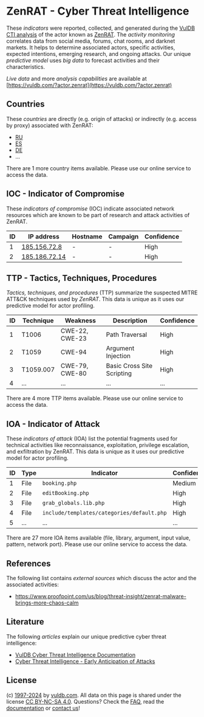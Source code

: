 # ZenRAT - Cyber Threat Intelligence

These _indicators_ were reported, collected, and generated during the [VulDB CTI analysis](https://vuldb.com/?kb.cti) of the actor known as [ZenRAT](https://vuldb.com/?actor.zenrat). The _activity monitoring_ correlates data from social media, forums, chat rooms, and darknet markets. It helps to determine associated actors, specific activities, expected intentions, emerging research, and ongoing attacks. Our unique _predictive model_ uses _big data_ to forecast activities and their characteristics.

_Live data_ and more _analysis capabilities_ are available at [https://vuldb.com/?actor.zenrat](https://vuldb.com/?actor.zenrat)

## Countries

These _countries_ are directly (e.g. origin of attacks) or indirectly (e.g. access by proxy) associated with ZenRAT:

* [RU](https://vuldb.com/?country.ru)
* [ES](https://vuldb.com/?country.es)
* [DE](https://vuldb.com/?country.de)
* ...

There are 1 more country items available. Please use our online service to access the data.

## IOC - Indicator of Compromise

These _indicators of compromise_ (IOC) indicate associated network resources which are known to be part of research and attack activities of ZenRAT.

ID | IP address | Hostname | Campaign | Confidence
-- | ---------- | -------- | -------- | ----------
1 | [185.156.72.8](https://vuldb.com/?ip.185.156.72.8) | - | - | High
2 | [185.186.72.14](https://vuldb.com/?ip.185.186.72.14) | - | - | High

## TTP - Tactics, Techniques, Procedures

_Tactics, techniques, and procedures_ (TTP) summarize the suspected MITRE ATT&CK techniques used by _ZenRAT_. This data is unique as it uses our predictive model for actor profiling.

ID | Technique | Weakness | Description | Confidence
-- | --------- | -------- | ----------- | ----------
1 | T1006 | CWE-22, CWE-23 | Path Traversal | High
2 | T1059 | CWE-94 | Argument Injection | High
3 | T1059.007 | CWE-79, CWE-80 | Basic Cross Site Scripting | High
4 | ... | ... | ... | ...

There are 4 more TTP items available. Please use our online service to access the data.

## IOA - Indicator of Attack

These _indicators of attack_ (IOA) list the potential fragments used for technical activities like reconnaissance, exploitation, privilege escalation, and exfiltration by ZenRAT. This data is unique as it uses our predictive model for actor profiling.

ID | Type | Indicator | Confidence
-- | ---- | --------- | ----------
1 | File | `booking.php` | Medium
2 | File | `editBooking.php` | High
3 | File | `grab_globals.lib.php` | High
4 | File | `include/templates/categories/default.php` | High
5 | ... | ... | ...

There are 27 more IOA items available (file, library, argument, input value, pattern, network port). Please use our online service to access the data.

## References

The following list contains _external sources_ which discuss the actor and the associated activities:

* https://www.proofpoint.com/us/blog/threat-insight/zenrat-malware-brings-more-chaos-calm

## Literature

The following _articles_ explain our unique predictive cyber threat intelligence:

* [VulDB Cyber Threat Intelligence Documentation](https://vuldb.com/?kb.cti)
* [Cyber Threat Intelligence - Early Anticipation of Attacks](https://www.scip.ch/en/?labs.20201022)

## License

(c) [1997-2024](https://vuldb.com/?kb.changelog) by [vuldb.com](https://vuldb.com/?kb.about). All data on this page is shared under the license [CC BY-NC-SA 4.0](https://creativecommons.org/licenses/by-nc-sa/4.0/). Questions? Check the [FAQ](https://vuldb.com/?kb.faq), read the [documentation](https://vuldb.com/?kb) or [contact us](https://vuldb.com/?contact)!
